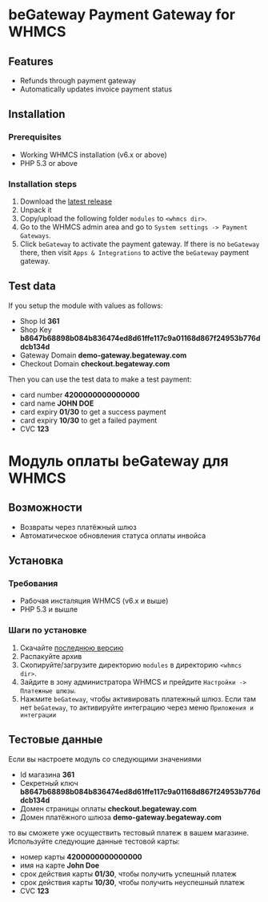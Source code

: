 # beGateway Payment Gateway for WHMCS

## Features

* Refunds through payment gateway
* Automatically updates invoice payment status

## Installation

### Prerequisites

* Working WHMCS installation (v6.x or above)
* PHP 5.3 or above

### Installation steps

1. Download the [latest release](https://github.com/begateway/whmcs-payment-module/releases)
2. Unpack it
3. Copy/upload the following folder `modules` to `<whmcs dir>`.
4. Go to the WHMCS admin area and go to `System settings -> Payment Gateways`.
5. Click `beGateway` to activate the payment gateway. If there is no `beGateway` there, then visit `Apps & Integrations` to active the `beGateway` payment gateway.

## Test data

If you setup the module with values as follows:

  * Shop Id __361__
  * Shop Key __b8647b68898b084b836474ed8d61ffe117c9a01168d867f24953b776ddcb134d__
  * Gateway Domain __demo-gateway.begateway.com__
  * Checkout Domain __checkout.begateway.com__

Then you can use the test data to make a test payment:

* card number __4200000000000000__
* card name __JOHN DOE__
* card expiry __01/30__ to get a success payment
* card expiry __10/30__ to get a failed payment
* CVC __123__

# Модуль оплаты beGateway для WHMCS

## Возможности

* Возвраты через платёжный шлюз
* Автоматическое обновления статуса оплаты инвойса

## Установка

### Требования

* Рабочая инсталяция WHMCS (v6.x и выше)
* PHP 5.3 и вышле

### Шаги по установке

1. Скачайте [последнюю версию](https://github.com/begateway/whmcs-payment-module/releases)
2. Распакуйте архив
3. Скопируйте/загрузите директорию `modules` в директорию `<whmcs dir>`.
4. Зайдите в зону администратора WHMCS и прейдите `Настройки -> Платежные шлюзы`. 
5. Нажмите `beGateway`, чтобы активировать платежный шлюз. Если там нет `beGateway`, то активируйте интеграцию через меню `Приложения и интеграции`

## Тестовые данные

Если вы настроете модуль со следующими значениями

  * Id магазина __361__
  * Секретный ключ  __b8647b68898b084b836474ed8d61ffe117c9a01168d867f24953b776ddcb134d__
  * Домен страницы оплаты __checkout.begateway.com__
  * Домен платёжного шлюза __demo-gateway.begateway.com__

то вы сможете уже
осуществить тестовый платеж в вашем магазине. Используйте следующие
данные тестовой карты:

  * номер карты __4200000000000000__
  * имя на карте __John Doe__
  * срок действия карты __01/30__, чтобы получить успешный платеж
  * срок действия карты __10/30__, чтобы получить неуспешный платеж
  * CVC __123__
